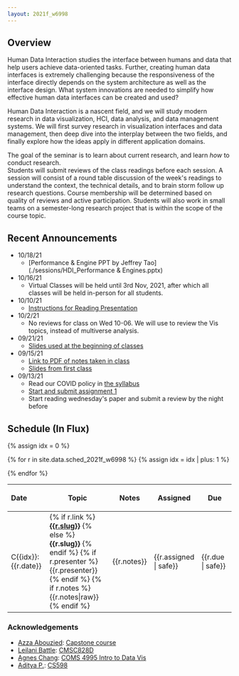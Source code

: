 ```yaml
---
layout: 2021f_w6998
---
```



## Overview

Human Data Interaction studies the interface between humans and data that help users achieve data-oriented tasks. Further, creating human data interfaces is extremely challenging because the responsiveness of the interface directly depends on the system architecture as well as the interface design.  What system innovations are needed to simplify how effective human data interfaces can be created and used?

Human Data Interaction is a nascent field, and we will study modern research in data visualization, HCI, data analysis, and data management systems.   We will first survey research in visualization interfaces and data management, then deep dive into the interplay between the two fields, and finally explore how the ideas apply in different application domains.


The goal of the seminar is to learn about current research, and learn _how_ to conduct research.   
Students will submit reviews of the class readings before each session.  A session will consist of a round table discussion of the week's readings to understand the context, the technical details, and to brain storm follow up research questions.  Course membership will be determined based on quality of reviews and active participation.  Students will also work in small teams on a semester-long research project that is within the scope of the course topic.  

<!--
<small style="color: grey">Enrollment based on .</small>
-->


## Recent Announcements
* 10/18/21
  * [Performance & Engine PPT by Jeffrey Tao](./sessions/HDI_Performance & Engines.pptx)
* 10/16/21
  * Virtual Classes will be held until 3rd Nov, 2021, after which all classes will be held in-person for all students. 
* 10/10/21
  * [Instructions for Reading Presentation](./sessions/presentation.pptx)
* 10/2/21
  * No reviews for class on Wed 10-06.  We will use to review the Vis topics, instead of multiverse analysis.
* 09/21/21
  * [Slides used at the beginning of classes](./sessions/slides.pptx)
* 09/15/21
  * [Link to PDF of notes taken in class](https://www.dropbox.com/s/z41ojralfc98p29/public%20notebook.pdf?dl=0)
  * [Slides from first class](./sessions/01.pptx)
* 09/13/21
  * Read our COVID policy in [the syllabus](./syllabus)
  * [Start and submit assignment 1](./a1)
  * Start reading wednesday's paper and submit a review by the night before


## Schedule (In Flux)

<style>
.presenter { }
</style>

<table class="table table-striped schedule">
  <thead>
  <tr>
    <th class="date" style="max-width: 15em; text-align: left;"> <p> <span>Date </span> </p> </th>
    <th style="min-width: 15%;"> <p> <span>Topic </span> </p> </th>
    <th style="width: 10%"> <p> <span>Notes </span> </p> </th>
    <th style="width: 5%;"> <p> <span>Assigned</span> </p> </th>
    <th style="width: 15%;"> <p> <span>Due</span> </p> </th>
  </tr>
  </thead>
{% assign idx = 0 %}

{% for r in site.data.sched_2021f_w6998 %}
  {% assign idx = idx | plus: 1  %}
  <tr style="background-color: {{r.color}}; ">
    <!--<td class="idx">C{{idx}}</td>-->
    <td class="date" style="text-align: left">C{{idx}}: {{r.date}}</td>
    <td class="slug">
      {% if r.link %}
        <a href="./papers#{{r.link}}"><b>{{r.slug}}</b></a>
      {% else %}
        <b>{{r.slug}}</b>
      {% endif %}
      {% if r.presenter %}
        <br/>
        <span class='presenter'>{{r.presenter}}</span>
      {% endif %}
      {% if r.notes %}
        <br/>
        {{r.notes|raw}}
      {% endif %}
      </td>
    <td class="notes">
     {{r.notes}}
    </td>
    <td>{{r.assigned | safe}}</td>
    <td>{{r.due | safe}}</td>
  </tr>
{% endfor %}
</table>





### Acknowledgements 

* [Azza Abouzied](http://azza.azurewebsites.net/): [Capstone course](https://github.com/huda-lab/huda-lab.github.io/blob/master/syllabi/Capstone-InteractiveSystems-SyllabusSpring2019.pdf)
* [Leilani Battle](http://www.cs.umd.edu/~leilani/): [CMSC828D](https://umd.instructure.com/courses/1265679/assignments/syllabus)
* [Agnes Chang](http://agneschang.net/): [COMS 4995 Intro to Data Vis](https://columbiaviz.github.io/2020s_w4995/)
* [Aditya P.](http://people.ischool.berkeley.edu/~adityagp/): [CS598](https://cs598.github.io/index.html#papers)


